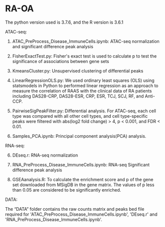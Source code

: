 # RA-OA

The python version used is 3.7.6, and the R version is 3.6.1

ATAC-seq:

1. ATAC_PreProcess_Disease_ImmuneCells.ipynb: ATAC-seq normalization and significant difference peak analysis

2. FisherExactTest.py: Fisher's exact test is used to calculate p to test the significance of associations between gene sets

3. KmeansCluster.py: Unsupervised clustering of differential peaks 

4. LinearRegressionOLS.py: We used ordinary least squares (OLS) using statsmodels in Python to performed linear regression as an approach to measure the correlation of RAAS with the clinical data of RA patients including DAS28-CRP, DAS28-ESR, CRP, ESR, TCJ, SCJ, RF, and Anti-CCP. 

5. PairwiseSigPeakFilter.py: Differential analysis. For ATAC-seq, each cell type was compared with all other cell types, and cell type-specific peaks were filtered with abs(log2 fold change) > 4, p < 0.001, and FDR < 0.01. 

6. Samples_PCA.ipynb: Principal component analysis(PCA) analysis.

RNA-seq:

6. DEseq.r: RNA-seq normalization

7. RNA_PreProcess_Disease_ImmuneCells.ipynb: RNA-seq Significant difference peak analysis

8. GSEAanalysis.R: To calculate the enrichment score and p of the gene set downloaded from MSigDB in the gene matrix. The values of p less than 0.05 are considered to be significantly enriched. 

DATA:

The “DATA” folder contains the raw counts matrix and peaks bed file required for 'ATAC_PreProcess_Disease_ImmuneCells.ipynb', 'DEseq.r' and 'RNA_PreProcess_Disease_ImmuneCells.ipynb'.
